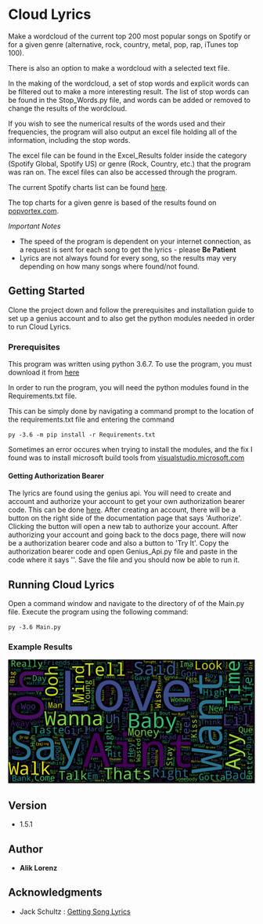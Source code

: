 # Cloud Lyrics

Make a wordcloud of the current top 200 most popular songs on Spotify or for a given genre (alternative, rock, country, metal, pop, rap, iTunes top 100).

There is also an option to make a wordcloud with a selected text file.

In the making of the wordcloud, a set of stop words and explicit words can be filtered out to make a more interesting result. The list of stop words can be found in the Stop_Words.py file, and words can be added or removed to change the results of the wordcloud. 

If you wish to see the numerical results of the words used and their frequencies, the program will also output an excel file holding all of the information, including the stop words. 

The excel file can be found in the Excel_Results folder inside the category (Spotify Global, Spotify US) or genre (Rock, Country, etc.) that the program was ran on. The excel files can also be accessed through the program.

The current Spotify charts list can be found [here](https://spotifycharts.com/regional/us/weekly/latest).

The top charts for a given genre is based of the results found on [popvortex.com](http://www.popvortex.com/music/charts/).

*Important Notes*
- The speed of the program is dependent on your internet connection, as a request is sent for each song to get the lyrics - please **Be Patient**
- Lyrics are not always found for every song, so the results may very depending on how many songs where found/not found.



## Getting Started

Clone the project down and follow the prerequisites and installation guide to set up a genius account and to also get the python modules needed in order to run Cloud Lyrics. 


### Prerequisites

This program was written using python 3.6.7. To use the program, you must download it from [here](https://www.python.org/downloads/)

In order to run the program, you will need the python modules found in the Requirements.txt file.

This can be simply done by navigating a command prompt to the location of the requirements.txt file and entering the command 
```
py -3.6 -m pip install -r Requirements.txt
```

Sometimes an error occures when trying to install the modules, and the fix I found was to install microsoft build tools from [visualstudio.microsoft.com](https://visualstudio.microsoft.com/visual-cpp-build-tools/)

#### Getting Authorization Bearer
The lyrics are found using the genius api. You will need to create and account and authorize your account to get your own authorization bearer code. This can be done [here](https://docs.genius.com/). After creating an account, there will be a button on the right side of the documentation page that says 'Authorize'. Clicking the button will open a new tab to authorize your account. After authorizing your account and going back to the docs page, there will now be a authorization bearer code and also a button to 'Try It'. Copy the authorization bearer code and open Genius_Api.py file and paste in the code where it says '<PLACE AUTHORIZATION BEARER CODE HERE>'. Save the file and you should now be able to run it. 

## Running Cloud Lyrics

Open a command window and navigate to the directory of of the Main.py file. Execute the program using the following command:
```
py -3.6 Main.py
```


### Example Results

![Word Cloud](/Spotify_US.png)


## Version

* 1.5.1

## Author

* **Alik Lorenz**


## Acknowledgments

* Jack Schultz : [Getting Song Lyrics](https://bigishdata.com/2016/09/27/getting-song-lyrics-from-geniuss-api-scraping/)

